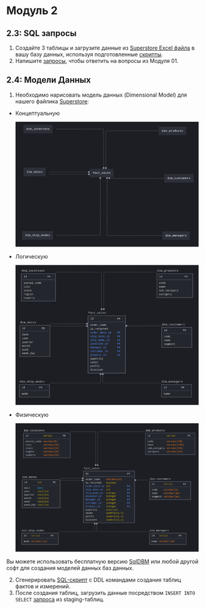 # Модуль 2

## 2.3: SQL запросы
1. Создайте 3 таблицы и загрузите данные из [Superstore Excel файла](../Module1/Sample%20-%20Superstore.xls) в вашу базу данных, используя подготовленные [скрипты](./2.3/stg).
2. Напишите [запросы](./2.3/queries.sql), чтобы ответить на вопросы из Модуля 01.

## 2.4: Модели Данных
1. Необходимо нарисовать модель данных (Dimensional Model) для нашего файлика [Superstore](../Module1/Sample%20-%20Superstore.xls):

- Концептуальную
  
  ![](./2.4/conceptual_model.png)
- Логическую
  
  ![](./2.4/logic_model.png)
- Физическую
  
  ![](./2.4/physical_model.png)
  
Вы можете использовать бесплатную версию [SqlDBM](https://sqldbm.com/Home/) или любой другой софт для создания моделей данных баз данных.

2. Сгенерировать [SQL-скрипт](./2.4/ddl.sql) с DDL командами создания таблиц фактов и измерений. 
3. После создания таблиц, загрузить данные посредством `INSERT INTO SELECT` [запроса](./2.4/stg_to_dw.sql) из staging-таблиц.